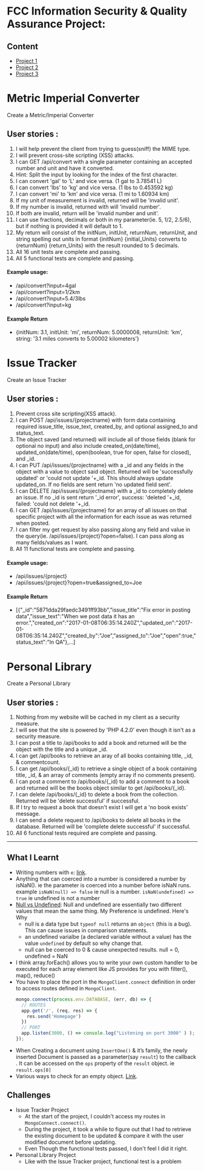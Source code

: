 
# FCC Information Security & Quality Assurance Project:

## Content
- [Project 1](#metric-imperial-converter)
- [Project 2](#issue-tracker)
- [Project 3](#personal-library)


# Metric Imperial Converter

Create a Metric/Imperial Converter

## User stories :

1. I will help prevent the client from trying to guess(sniff) the MIME type.
2. I will prevent cross-site scripting (XSS) attacks.
3. I can GET /api/convert with a single parameter containing an accepted number and unit and have it converted.
4. Hint: Split the input by looking for the index of the first character.
5. I can convert 'gal' to 'L' and vice versa. (1 gal to 3.78541 L)
6. I can convert 'lbs' to 'kg' and vice versa. (1 lbs to 0.453592 kg)
7. I can convert 'mi' to 'km' and vice versa. (1 mi to 1.60934 km)
8. If my unit of measurement is invalid, returned will be 'invalid unit'.
9. If my number is invalid, returned with will 'invalid number'.
10. If both are invalid, return will be 'invalid number and unit'.
11. I can use fractions, decimals or both in my parameter(ie. 5, 1/2, 2.5/6), but if nothing is provided it will default to 1.
12. My return will consist of the initNum, initUnit, returnNum, returnUnit, and string spelling out units in format {initNum} {initial_Units} converts to {returnNum} {return_Units} with the result rounded to 5 decimals.
13. All 16 unit tests are complete and passing.
14. All 5 functional tests are complete and passing.

#### Example usage:
- /api/convert?input=4gal
- /api/convert?input=1/2km
- /api/convert?input=5.4/3lbs
- /api/convert?input=kg

#### Example Return
- {initNum: 3.1, initUnit: 'mi', returnNum: 5.0000008, returnUnit: 'km', string: '3.1 miles converts to 5.00002 kilometers'}

# Issue Tracker

Create an Issue Tracker

## User stories :

1. Prevent cross site scripting(XSS attack).
2. I can POST /api/issues/{projectname} with form data containing required issue_title, issue_text, created_by, and optional assigned_to and status_text.
3. The object saved (and returned) will include all of those fields (blank for optional no input) and also include created_on(date/time), updated_on(date/time), open(boolean, true for open, false for closed), and \_id.
4. I can PUT /api/issues/{projectname} with a \_id and any fields in the object with a value to object said object. Returned will be 'successfully updated' or 'could not update '+\_id. This should always update updated_on. If no fields are sent return 'no updated field sent'.
5. I can DELETE /api/issues/{projectname} with a \_id to completely delete an issue. If no \_id is sent return '\_id error', success: 'deleted '+\_id, failed: 'could not delete '+\_id.
6. I can GET /api/issues/{projectname} for an array of all issues on that specific project with all the information for each issue as was returned when posted.
7. I can filter my get request by also passing along any field and value in the query(ie. /api/issues/{project}?open=false). I can pass along as many fields/values as I want.
8. All 11 functional tests are complete and passing.

#### Example usage:
- /api/issues/{project}
- /api/issues/{project}?open=true&assigned_to=Joe

#### Example Return
- [{"\_id":"5871dda29faedc3491ff93bb","issue_title":"Fix error in posting data","issue_text":"When we post data it has an error.","created_on":"2017-01-08T06:35:14.240Z","updated_on":"2017-01-08T06:35:14.240Z","created_by":"Joe","assigned_to":"Joe","open":true,"status_text":"In QA"},...]

# Personal Library

Create a Personal Library

## User stories :

1. Nothing from my website will be cached in my client as a security measure.
2. I will see that the site is powered by 'PHP 4.2.0' even though it isn't as a security measure.
3. I can post a title to /api/books to add a book and returned will be the object with the title and a unique \_id.
4. I can get /api/books to retrieve an aray of all books containing title, \_id, & commentcount.
5. I can get /api/books/{_id} to retrieve a single object of a book containing title, \_id, & an array of comments (empty array if no comments present).
6. I can post a comment to /api/books/{_id} to add a comment to a book and returned will be the books object similar to get /api/books/{_id}.
7. I can delete /api/books/{_id} to delete a book from the collection. Returned will be 'delete successful' if successful.
8. If I try to request a book that doesn't exist I will get a 'no book exists' message.
9. I can send a delete request to /api/books to delete all books in the database. Returned will be 'complete delete successful' if successful.
10. All 6 functional tests required are complete and passing.

***

## What I Learnt
- Writing numbers with `e`: [link](https://javascript.info/number).
- Anything that can coerced into a number is considered a number by isNaN(). ie the parameter is coerced into a number before isNaN runs. example `isNaN(null) => false` ie null is a number. `isNaN(undefined) => true` ie undefined is not a number
- [Null vs Undefined](https://stackoverflow.com/questions/6604749/what-reason-is-there-to-use-null-instead-of-undefined-in-javascript): Null and undefined are essentially two different values that mean the same thing. My Preference is undefined. Here's Why
  - null is a data type but `typeof null` returns an `object` (this is a bug). This can cause issues in comparison statements.
  - an undefined varialbe (a declared variable without a value) has the value `undefined` by default so why change that.
  - null can be coerced to 0 & cause unexpected results. null = 0, undefined = NaN
- I think array.forEach() allows you to write your own custom handler to be executed for each array element like JS provides for you with filter(), map(), reduce()
- You have to place the port in the `MongoClient.connect` definition in order to access routes defined in `MongoClient`.
  ``` javascript
  mongo.connect(process.env.DATABASE, (err, db) => {
    // ROUTES
    app.get('/', (req, res) => {
      res.send('Homepage')
    })
    // PORT
    app.listen(3000, () => console.log("Listening on port 3000" ) );
  });
  ```
- When Creating a document using `InsertOne()` & it’s family, the newly inserted Document is passed as a parameter(say `result`) to the callback . It can be accessed on the `ops` property of the `result` object. ie `result.ops[0]`
- Various ways to check for an empty object. [Link](https://stackoverflow.com/questions/679915/how-do-i-test-for-an-empty-javascript-object).

## Challenges
- Issue Tracker Project
  - At the start of the project, I couldn't access my routes in `MongoConnect.connect()`.
  - During the project, it took a while to figure out that I had to retrieve the existing document to be updated & compare it with the user modified document before updating.
  - Even Though the functional tests passed, I don't feel I did it right.
- Personal Library Project
  - Like with the Issue Tracker project, functional test is a problem
